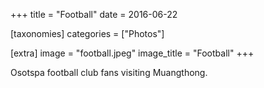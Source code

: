 +++
title = "Football"
date = 2016-06-22

[taxonomies]
categories = ["Photos"]

[extra]
image = "football.jpeg"
image_title = "Football"
+++

Osotspa football club fans visiting Muangthong.
